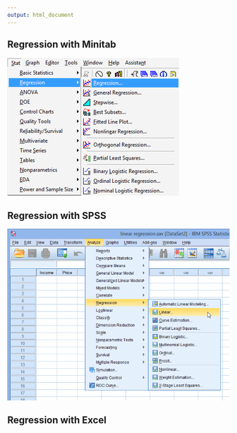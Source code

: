 ```yaml
---
output: html_document
---
```




## Regression with Minitab

![](minitab.png)

## Regression with SPSS

![](spss_reg.png)

## Regression with Excel

